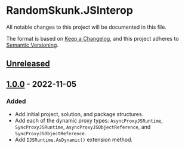 # RandomSkunk.JSInterop

All notable changes to this project will be documented in this file.

The format is based on [Keep a Changelog],
and this project adheres to [Semantic Versioning].

## [Unreleased]

## [1.0.0] - 2022-11-05

### Added

- Add initial project, solution, and package structures.
- Add each of the dynamic proxy types: `AsyncProxyJSRuntime`, `SyncProxyJSRuntime`, `AsyncProxyJSObjectReference`, and `SyncProxyJSObjectReference`.
- Add `IJSRuntime.AsDynamic()` extension method.

[Keep a Changelog]: https://keepachangelog.com/en/1.0.0/
[Semantic Versioning]: https://semver.org/spec/v2.0.0.html

[Unreleased]: https://github.com/bfriesen/RandomSkunk.JSInterop/compare/v1.0.0...HEAD
[1.0.0]: https://github.com/bfriesen/RandomSkunk.JSInterop/compare/v0.0.0...v1.0.0
